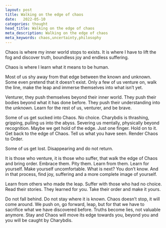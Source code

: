 ```yaml
---
layout: post
title: Walking on the edge of chaos
date:   2022-05-10
categories: thought
head_title: Walking on the edge of chaos
meta_description: Walking on the edge of chaos
meta_keywords: chaos,uncertainty,philosophy
---
```


Chaos is where my inner world stops to exists. It is where I have to lift the fog and discover truth, boundless joy and endless suffering.

Chaos is where I learn what it means to be human.

Most of us shy away from that edge between the known and unknown. Some even pretend that it doesn’t exist. Only a few of us venture on, walk the line, make the leap and immerse themselves into what isn’t yet.

Venturer, they push themselves beyond their inner world. They push their bodies beyond what it has done before. They push their understanding into the unknown. Learn for the rest of us, venturer, and be brave.

Some of us get sucked into Chaos. No choice. Charybdis is thrashing, gripping, pulling us into the abyss. Severing us mentally, physically beyond recognition. Maybe we get hold of the edge. Just one finger. Hold on to it. Get back to the edge of Chaos. Tell us what you have seen. Render Chaos to Order.

Some of us get lost. Disappearing and do not return.

It is those who venture, it is those who suffer, that walk the edge of Chaos and bring order. Embrace them. Pity them. Learn from them. Learn for yourself. Make yourself uncomfortable. What is next? You don’t know. And in that process, find joy, suffering and a more complete image of yourself.

Learn from others who made the leap. Suffer with those who had no choice. Read their stories. They learned for you. Take their order and make it yours.

Do not fall behind. Do not stay where it is known. Chaos doesn’t stop, it will come around. We push on, go forward, leap, but for that we have to sacrifice what we have discovered before. Truths become lies, not valuable anymore. Stay and Chaos will move its edge towards you, beyond you and you will be caught by Charybdis.
